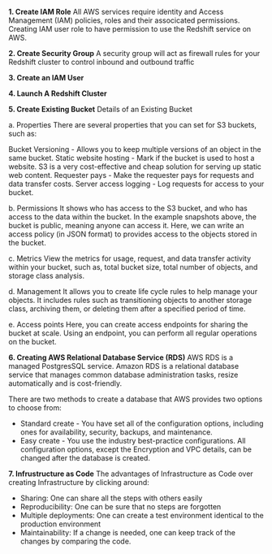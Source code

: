 **1. Create IAM Role**
All AWS services require identity and Access Management (IAM) policies, roles and their associcated permissions. Creating IAM user role to have permission to use the Redshift service on AWS.

**2. Create Security Group**
A security group will act as firewall rules for your Redshift cluster to control inbound and outbound traffic

**3. Create an IAM User**

**4. Launch A Redshift Cluster**

**5. Create Existing Bucket**
Details of an Existing Bucket

a. Properties
There are several properties that you can set for S3 buckets, such as:

Bucket Versioning - Allows you to keep multiple versions of an object in the same bucket.
Static website hosting - Mark if the bucket is used to host a website. S3 is a very cost-effective and cheap solution for serving up static web content.
Requester pays - Make the requester pays for requests and data transfer costs.
Server access logging - Log requests for access to your bucket.

b. Permissions
It shows who has access to the S3 bucket, and who has access to the data within the bucket. In the example snapshots above, the bucket is public, meaning anyone can access it. Here, we can write an access policy (in JSON format) to provides access to the objects stored in the bucket.

c. Metrics
View the metrics for usage, request, and data transfer activity within your bucket, such as, total bucket size, total number of objects, and storage class analysis.

d. Management
It allows you to create life cycle rules to help manage your objects. It includes rules such as transitioning objects to another storage class, archiving them, or deleting them after a specified period of time.

e. Access points
Here, you can create access endpoints for sharing the bucket at scale. Using an endpoint, you can perform all regular operations on the bucket.

**6. Creating AWS Relational Database Service (RDS)**
AWS RDS is a managed PostgresSQL service. Amazon RDS is a relational database service that manages common database administration tasks, resize automatically and is cost-friendly.

There are two methods to create a database that AWS provides two options to choose from:
- Standard create - You have set all of the configuration options, including ones for availability, security, backups, and maintenance.
- Easy create - You use the industry best-practice configurations. All configuration options, except the Encryption and VPC details, can be changed after the database is created.

**7. Infrustructure as Code**
The advantages of Infrastructure as Code over creating Infrastructure by clicking around:
- Sharing: One can share all the steps with others easily
- Reproducibility: One can be sure that no steps are forgotten
- Multiple deployments: One can create a test environment identical to the production environment
- Maintainability: If a change is needed, one can keep track of the changes by comparing the code.


